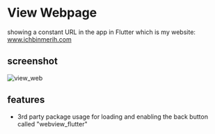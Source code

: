 # View Webpage

showing a constant URL in the app in Flutter which is my website: www.ichbinmerih.com

## screenshot
![view_web](https://github.com/merihcavdar/view_webpage/assets/84540989/7194155d-4f3c-4157-a3f4-411b8877bbc0)

## features
- 3rd party package usage for loading and enabling the back button called "webview_flutter"
